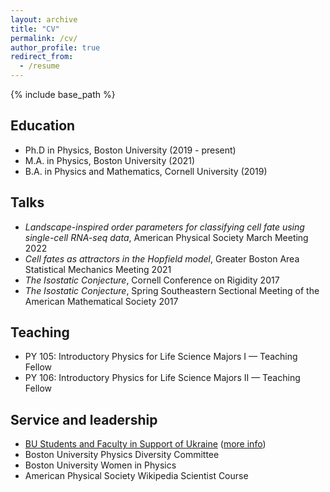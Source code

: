 ```yaml
---
layout: archive
title: "CV"
permalink: /cv/
author_profile: true
redirect_from:
  - /resume
---
```


{% include base_path %}

## Education
 * Ph.D in Physics, Boston University (2019 - present)
 * M.A. in Physics, Boston University (2021)
 * B.A. in Physics and Mathematics, Cornell University (2019)

## Talks
 * *Landscape-inspired order parameters for classifying cell fate using single-cell RNA-seq data*, American Physical Society March Meeting 2022
 * *Cell fates as attractors in the Hopfield model*, Greater Boston Area Statistical Mechanics Meeting 2021
 * *The Isostatic Conjecture*, Cornell Conference on Rigidity 2017
 * *The Isostatic Conjecture*, Spring Southeastern Sectional Meeting of the American Mathematical Society 2017

## Teaching
 * PY 105: Introductory Physics for Life Science Majors I — Teaching Fellow
 * PY 106: Introductory Physics for Life Science Majors II — Teaching Fellow

## Service and leadership
 * [BU Students and Faculty in Support of Ukraine](https://www.bu.edu/european/ukraine-initiative/) ([more info](https://linktr.ee/buforukraine))
 * Boston University Physics Diversity Committee
 * Boston University Women in Physics
 * American Physical Society Wikipedia Scientist Course
